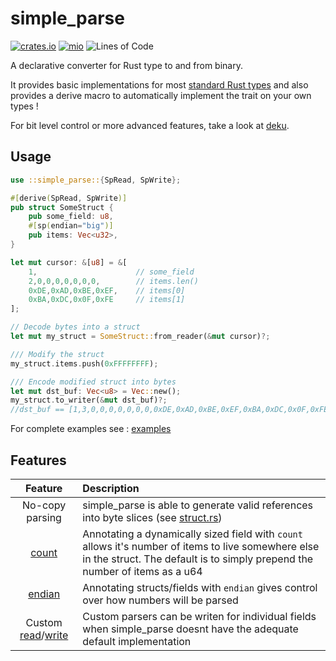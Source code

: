 # simple_parse

[![crates.io](https://img.shields.io/crates/v/simple_parse.svg)](https://crates.io/crates/simple_parse)
[![mio](https://docs.rs/simple_parse/badge.svg)](https://docs.rs/simple_parse/)
![Lines of Code](https://tokei.rs/b1/github/elast0ny/simple_parse)

A declarative converter for Rust type to and from binary.

It provides basic implementations for most [standard Rust types](https://docs.rs/simple_parse/latest/simple_parse/trait.SpReadRawMut.html#foreign-impls) and also provides a derive macro to automatically implement the trait on your own types !

For bit level control or more advanced features, take a look at [deku](https://github.com/sharksforarms/deku).

## Usage

```Rust
use ::simple_parse::{SpRead, SpWrite};

#[derive(SpRead, SpWrite)]
pub struct SomeStruct {
    pub some_field: u8,
    #[sp(endian="big")]
    pub items: Vec<u32>,
}

let mut cursor: &[u8] = &[
    1,                      // some_field
    2,0,0,0,0,0,0,0,        // items.len()
    0xDE,0xAD,0xBE,0xEF,    // items[0]
    0xBA,0xDC,0x0F,0xFE     // items[1]
];

// Decode bytes into a struct
let mut my_struct = SomeStruct::from_reader(&mut cursor)?;

/// Modify the struct
my_struct.items.push(0xFFFFFFFF);

/// Encode modified struct into bytes
let mut dst_buf: Vec<u8> = Vec::new();
my_struct.to_writer(&mut dst_buf)?;
//dst_buf == [1,3,0,0,0,0,0,0,0,0xDE,0xAD,0xBE,0xEF,0xBA,0xDC,0x0F,0xFE,0xFF,0xFF,0xFF,0xFF]
```

For complete examples see : [examples](examples/)


## Features

| Feature | Description |
|:----:|:----|
| No-copy parsing | simple_parse is able to generate valid references into byte slices (see [struct.rs](examples/struct.rs)) |
| [count](https://github.com/elast0ny/simple_parse/tree/master/simple_parse-derive/src/attributes.rs#L45) | Annotating a dynamically sized field with `count` allows it's number of items to live somewhere else in the struct. The default is to simply prepend the number of items as a u64|
| [endian](https://github.com/elast0ny/simple_parse/tree/master/simple_parse-derive/src/attributes.rs#L17) | Annotating structs/fields with `endian` gives control over how numbers will be parsed |
|Custom [read](https://github.com/elast0ny/simple_parse/tree/master/simple_parse-derive/src/attributes.rs#L57)/[write](https://github.com/elast0ny/simple_parse/tree/master/simple_parse-derive/src/attributes.rs#L67) | Custom parsers can be writen for individual fields when simple_parse doesnt have the adequate default implementation|